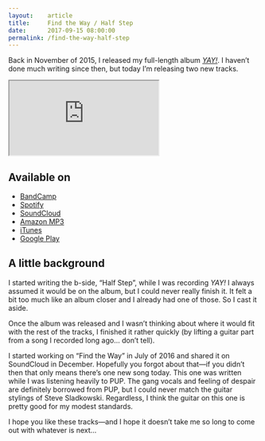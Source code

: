 ```yaml
---
layout:    article
title:     Find the Way / Half Step
date:      2017-09-15 08:00:00
permalink: /find-the-way-half-step
---
```


Back in November of 2015, I released my full-length album [*YAY!*](/yay). I haven’t done much writing since then, but today I’m releasing two new tracks.

<iframe class="ftw-iframe" src="https://bandcamp.com/EmbeddedPlayer/album=2113878432/size=large/bgcol=ffffff/linkcol=0687f5/transparent=true/" seamless><a href="http://adarowski.bandcamp.com/album/find-the-way-half-step">Find the Way / Half Step by Adam Darowski</a></iframe>

## Available on
* [BandCamp](https://adarowski.bandcamp.com/album/find-the-way-half-step)
* [Spotify](https://open.spotify.com/album/7GGKfRvNGGiXZhOyAM2bGh)
* [SoundCloud](https://soundcloud.com/adam-darowski/sets/find-the-way-half-step)
* [Amazon MP3](https://www.amazon.com/Find-Way-Half-Step-Explicit/dp/B075J3ZRYL/)
* [iTunes](https://itunes.apple.com/us/album/find-the-way-half-step-single/id1280590677)
* [Google Play](https://play.google.com/store/music/album/Adam_Darowski_Find_the_Way_Half_Step?id=Burfavkd46y6pttydcxhbd4pgfy&hl=en)

## A little background

I started writing the b-side, “Half Step”, while I was recording *YAY!* I always assumed it would be on the album, but I could never really finish it. It felt a bit too much like an album closer and I already had one of those. So I cast it aside.

Once the album was released and I wasn’t thinking about where it would fit with the rest of the tracks, I finished it rather quickly (by lifting a guitar part from a song I recorded long ago… don’t tell).

I started working on “Find the Way” in July of 2016 and shared it on SoundCloud in December. Hopefully you forgot about that—if you didn’t then that only means there’s one new song today. This one was written while I was listening heavily to PUP. The gang vocals and feeling of despair are definitely borrowed from PUP, but I could never match the guitar stylings of Steve Sladkowski. Regardless, I think the guitar on this one is pretty good for my modest standards.

I hope you like these tracks—and I hope it doesn’t take me so long to come out with whatever is next…

